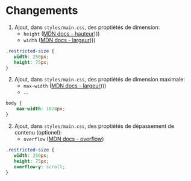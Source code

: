 # Changements

 1. Ajout, dans `styles/main.css`, des proptiétés de dimension:
    - `height` ([MDN docs - hauteur](https://developer.mozilla.org/fr/docs/Web/CSS/height))))
    - `width` ([MDN docs - largeur](https://developer.mozilla.org/fr/docs/Web/CSS/width))))

 ```css
 .restricted-size {
    width: 250px;
    height: 75px;
}
``` 

 2. Ajout, dans `styles/main.css`, des proptiétés de dimension maximale:
    - `max-width` ([MDN docs - largeur](https://developer.mozilla.org/fr/docs/Web/CSS/max-width))))
    - ...

```css
body {
    max-width: 1024px;
}
```

 2. Ajout, dans `styles/main.css`, des proptiétés de dépassement de contenu (optionel):
    - `overflow` ([MDN docs - overflow](https://developer.mozilla.org/fr/docs/Web/CSS/overflow))

 ```css
 .restricted-size {
    width: 250px;
    height: 75px;
    overflow-y: scroll;
}
``` 